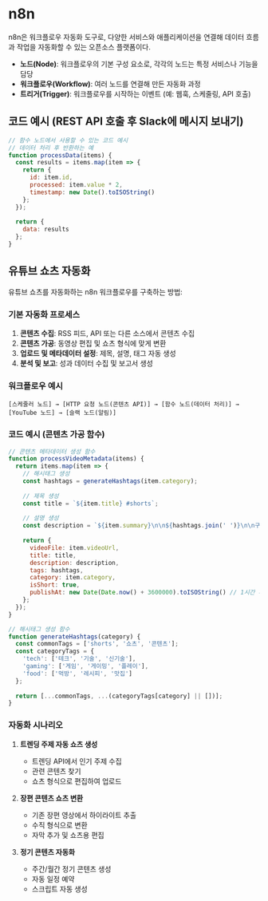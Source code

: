 # n8n

n8n은 워크플로우 자동화 도구로, 다양한 서비스와 애플리케이션을 연결해 데이터 흐름과 작업을 자동화할 수 있는 오픈소스 플랫폼이다.



- **노드(Node)**: 워크플로우의 기본 구성 요소로, 각각의 노드는 특정 서비스나 기능을 담당
- **워크플로우(Workflow)**: 여러 노드를 연결해 만든 자동화 과정
- **트리거(Trigger)**: 워크플로우를 시작하는 이벤트 (예: 웹훅, 스케줄링, API 호출)





## 코드 예시 (REST API 호출 후 Slack에 메시지 보내기)

```javascript
// 함수 노드에서 사용할 수 있는 코드 예시
// 데이터 처리 후 반환하는 예
function processData(items) {
  const results = items.map(item => {
    return {
      id: item.id,
      processed: item.value * 2,
      timestamp: new Date().toISOString()
    };
  });
  
  return {
    data: results
  };
}
```

## 유튜브 쇼츠 자동화

유튜브 쇼츠를 자동화하는 n8n 워크플로우를 구축하는 방법:

### 기본 자동화 프로세스

1. **콘텐츠 수집**: RSS 피드, API 또는 다른 소스에서 콘텐츠 수집
2. **콘텐츠 가공**: 동영상 편집 및 쇼츠 형식에 맞게 변환
3. **업로드 및 메타데이터 설정**: 제목, 설명, 태그 자동 생성
4. **분석 및 보고**: 성과 데이터 수집 및 보고서 생성

### 워크플로우 예시

```
[스케줄러 노드] → [HTTP 요청 노드(콘텐츠 API)] → [함수 노드(데이터 처리)] → [YouTube 노드] → [슬랙 노드(알림)]
```

### 코드 예시 (콘텐츠 가공 함수)

```javascript
// 콘텐츠 메타데이터 생성 함수
function processVideoMetadata(items) {
  return items.map(item => {
    // 해시태그 생성
    const hashtags = generateHashtags(item.category);
    
    // 제목 생성
    const title = `${item.title} #shorts`;
    
    // 설명 생성
    const description = `${item.summary}\n\n${hashtags.join(' ')}\n\n구독과 좋아요 부탁드립니다!`;
    
    return {
      videoFile: item.videoUrl,
      title: title,
      description: description,
      tags: hashtags,
      category: item.category,
      isShort: true,
      publishAt: new Date(Date.now() + 3600000).toISOString() // 1시간 후 게시
    };
  });
}

// 해시태그 생성 함수
function generateHashtags(category) {
  const commonTags = ['shorts', '쇼츠', '콘텐츠'];
  const categoryTags = {
    'tech': ['테크', '기술', '신기술'],
    'gaming': ['게임', '게이밍', '플레이'],
    'food': ['먹방', '레시피', '맛집']
  };
  
  return [...commonTags, ...(categoryTags[category] || [])];
}
```

### 자동화 시나리오

1. **트렌딩 주제 자동 쇼츠 생성**
   - 트렌딩 API에서 인기 주제 수집
   - 관련 콘텐츠 찾기
   - 쇼츠 형식으로 편집하여 업로드

2. **장편 콘텐츠 쇼츠 변환**
   - 기존 장편 영상에서 하이라이트 추출
   - 수직 형식으로 변환
   - 자막 추가 및 쇼츠용 편집

3. **정기 콘텐츠 자동화**
   - 주간/월간 정기 콘텐츠 생성
   - 자동 일정 예약
   - 스크립트 자동 생성
